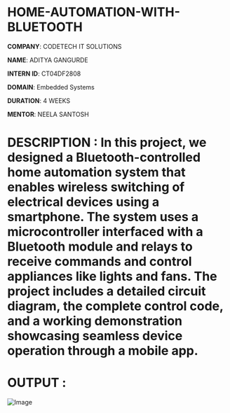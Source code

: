 # HOME-AUTOMATION-WITH-BLUETOOTH

**COMPANY**: CODETECH IT SOLUTIONS

**NAME**: ADITYA GANGURDE

**INTERN ID**: CT04DF2808

**DOMAIN**: Embedded Systems

**DURATION**: 4 WEEKS

**MENTOR**: NEELA SANTOSH

# DESCRIPTION : In this project, we designed a Bluetooth-controlled home automation system that enables wireless switching of electrical devices using a smartphone. The system uses a microcontroller interfaced with a Bluetooth module and relays to receive commands and control appliances like lights and fans. The project includes a detailed circuit diagram, the complete control code, and a working demonstration showcasing seamless device operation through a mobile app.

# OUTPUT : 
![Image](https://github.com/user-attachments/assets/7ef242f6-b6a1-49cc-bdd5-664a0aca969d)
